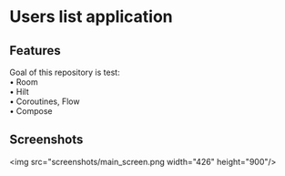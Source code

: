 # Users list application

## Features

Goal of this repository is test:  
• Room  
• Hilt  
• Coroutines, Flow  
• Compose

## Screenshots

<img src="screenshots/main_screen.png width="426" height="900"/>
